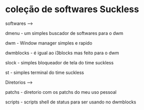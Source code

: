 # coleção de softwares Suckless
softwares -->

dmenu - um simples buscador de softwares para o dwm

dwm - Window manager simples e rapido

dwmblocks - é igual ao i3blocks mas feito para o dwm

slock - simples bloqueador de tela do time suckless

st - simples terminal do time suckless

Diretorios -->

patchs - diretorio com os patchs do meu uso pessoal

scripts - scripts shell de status para ser usando no dwmblocks
